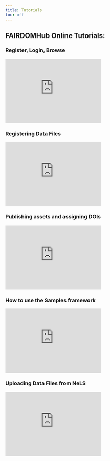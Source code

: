 ```yaml
---
title: Tutorials
toc: off
---
```


## FAIRDOMHub Online Tutorials:

### Register, Login, Browse

<iframe src="https://www.youtube.com/watch?v=XOiKXxDmDDQ" frameborder="0" height="200px" allow="accelerometer; autoplay; clipboard-write; encrypted-media; gyroscope; picture-in-picture" allowfullscreen></iframe>

### Registering Data Files

<iframe src="https://www.youtube.com/watch?v=zOi_P81sbHE" frameborder="0" height="200px" allow="accelerometer; autoplay; clipboard-write; encrypted-media; gyroscope; picture-in-picture" allowfullscreen></iframe>

### Publishing assets and assigning DOIs

<iframe src="https://www.youtube.com/watch?v=l5SRqIIh28E" frameborder="0" height="200px" allow="accelerometer; autoplay; clipboard-write; encrypted-media; gyroscope; picture-in-picture" allowfullscreen></iframe>

### How to use the Samples framework

<iframe src="https://www.youtube.com/watch?v=HzjdLPCqf3g" frameborder="0" height="200px" allow="accelerometer; autoplay; clipboard-write; encrypted-media; gyroscope; picture-in-picture" allowfullscreen></iframe>

### Uploading Data Files from NeLS

<iframe src="https://www.youtube.com/watch?v=m7HkOkdPFAc" frameborder="0" height="200px" allow="accelerometer; autoplay; clipboard-write; encrypted-media; gyroscope; picture-in-picture" allowfullscreen></iframe>


